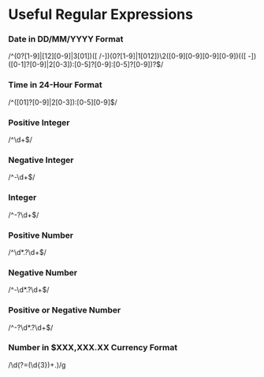 # **Useful Regular Expressions**


### ****Date in DD/MM/YYYY Format****

/^(0?[1-9]|[12][0-9]|3[01])([ \/\-])(0?[1-9]|1[012])\2([0-9][0-9][0-9][0-9])(([ -])([0-1]?[0-9]|2[0-3]):[0-5]?[0-9]:[0-5]?[0-9])?$/

### ****Time in 24-Hour Format****

/^([01]?[0-9]|2[0-3]):[0-5][0-9]$/

### ****Positive Integer****

/^\d+$/

### ****Negative Integer****

/^-\d+$/

### ****Integer****

/^-?\d+$/

### ****Positive Number****

/^\d*\.?\d+$/

### ****Negative Number****

/^-\d*\.?\d+$/

### ****Positive or Negative Number****

/^-?\d*\.?\d+$/

### ****Number in $XXX,XXX.XX Currency Format****

/\d(?=(\d{3})+\.)/g